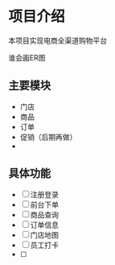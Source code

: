 # 项目介绍



本项目实现电商全渠道购物平台

谁会画ER图





## 主要模块

- 门店
- 商品
- 订单
- 促销（后期再做）
- 



## 具体功能

- [ ] 注册登录
- [ ] 前台下单
- [ ] 商品查询
- [ ] 订单信息
- [ ] 门店地图
- [ ] 员工打卡
- [ ] 





